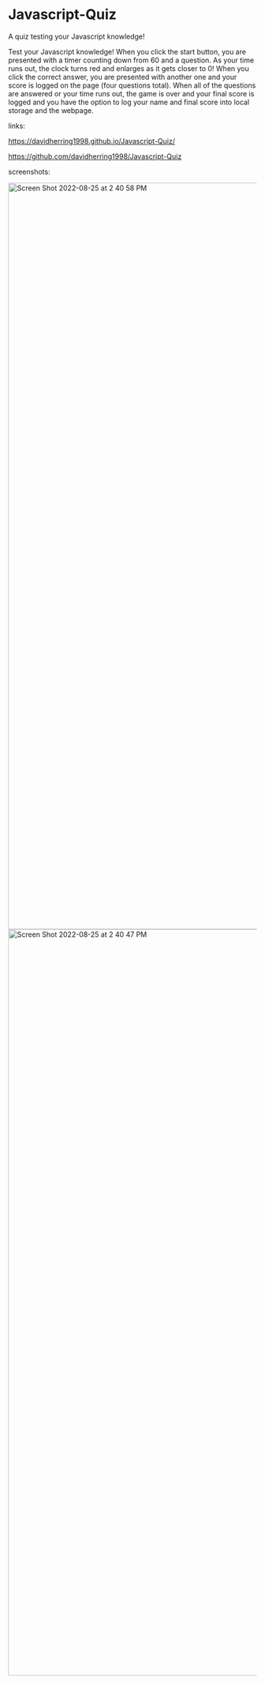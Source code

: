 # Javascript-Quiz
A quiz testing your Javascript knowledge!


Test your Javascript knowledge! When you click the start button, you are presented with a timer counting down from 60 and a question. As your time runs out, the clock turns red and enlarges as it gets closer to 0! When you click the correct answer, you are presented with another one and your score is logged on the page (four questions total). When all of the questions are answered or your time runs out, the game is over and your final score is logged and you have the option to log your name and final score into local storage and the webpage.  


links:

https://davidherring1998.github.io/Javascript-Quiz/

https://github.com/davidherring1998/Javascript-Quiz


screenshots:

<img width="1512" alt="Screen Shot 2022-08-25 at 2 40 58 PM" src="https://user-images.githubusercontent.com/106282330/186756817-7df2db51-6e6a-45f9-a2e1-9ef778c51758.png">


<img width="1512" alt="Screen Shot 2022-08-25 at 2 40 47 PM" src="https://user-images.githubusercontent.com/106282330/186756820-68b48853-3fe2-4516-ba0c-20c76a0d89eb.png">
